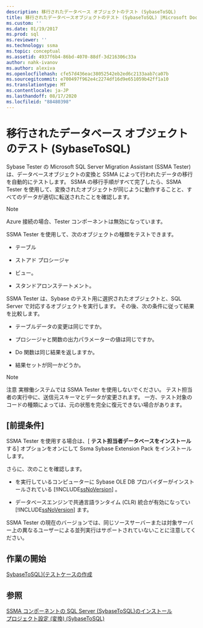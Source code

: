 ```yaml
---
description: 移行されたデータベース オブジェクトのテスト (SybaseToSQL)
title: 移行されたデータベースオブジェクトのテスト (SybaseToSQL) |Microsoft Docs
ms.custom: ''
ms.date: 01/19/2017
ms.prod: sql
ms.reviewer: ''
ms.technology: ssma
ms.topic: conceptual
ms.assetid: 4937f6b4-86bd-4070-88df-3d216306c33a
author: nahk-ivanov
ms.author: alexiva
ms.openlocfilehash: cfe57d436eac38052542eb2ed6c2133aab7ca07b
ms.sourcegitcommit: e700497f962e4c2274df16d9e651059b42ff1a10
ms.translationtype: MT
ms.contentlocale: ja-JP
ms.lasthandoff: 08/17/2020
ms.locfileid: "88480398"
---
```

# <a name="testing-migrated-database-objects-sybasetosql"></a>移行されたデータベース オブジェクトのテスト (SybaseToSQL)
Sybase Tester の Microsoft SQL Server Migration Assistant (SSMA Tester) は、データベースオブジェクトの変換と SSMA によって行われたデータの移行を自動的にテストします。 SSMA の移行手順がすべて完了したら、SSMA Tester を使用して、変換されたオブジェクトが同じように動作することと、すべてのデータが適切に転送されたことを確認します。  
  
> [!NOTE]  
> Azure 接続の場合、Tester コンポーネントは無効になっています。  
  
SSMA Tester を使用して、次のオブジェクトの種類をテストできます。  
  
-   テーブル  
  
-   ストアド プロシージャ  
  
-   ビュー。  
  
-   スタンドアロンステートメント。  
  
SSMA Tester は、Sybase のテスト用に選択されたオブジェクトと、SQL Server で対応するオブジェクトを実行します。 その後、次の条件に従って結果を比較します。  
  
-   テーブルデータの変更は同じですか。  
  
-   プロシージャと関数の出力パラメーターの値は同じですか。  
  
-   Do 関数は同じ結果を返しますか。  
  
-   結果セットが同一かどうか。  
  
> [!NOTE]  
> 注意 実稼働システムでは SSMA Tester を使用しないでください。 テスト担当者の実行中に、送信元スキーマとデータが変更されます。 一方、テスト対象のコードの種類によっては、元の状態を完全に復元できない場合があります。  
  
## <a name="prerequisites"></a>[前提条件]  
SSMA Tester を使用する場合は、[ **テスト担当者データベースをインストール** する] オプションをオンにして Ssma Sybase Extension Pack をインストールします。  
  
さらに、次のことを確認します。  
  
-   を実行しているコンピューターに Sybase OLE DB プロバイダーがインストールされている [!INCLUDE[ssNoVersion](../../includes/ssnoversion-md.md)] 。  
  
-   データベースエンジンで共通言語ランタイム (CLR) 統合が有効になってい [!INCLUDE[ssNoVersion](../../includes/ssnoversion-md.md)] ます。  
  
SSMA Tester の現在のバージョンでは、同じソースサーバーまたは対象サーバー上の異なるユーザーによる並列実行はサポートされていないことに注意してください。  
  
## <a name="getting-started"></a>作業の開始  
[SybaseToSQL&#41;&#40;テストケースの作成 ](../../ssma/sybase/creating-test-cases-sybasetosql.md)  
  
## <a name="see-also"></a>参照  
[SSMA コンポーネントの SQL Server &#40;SybaseToSQL&#41;のインストール ](../../ssma/sybase/installing-ssma-components-on-sql-server-sybasetosql.md)  
[プロジェクト設定 &#40;変換&#41; &#40;SybaseToSQL&#41;](../../ssma/sybase/project-settings-conversion-sybasetosql.md)  
  
